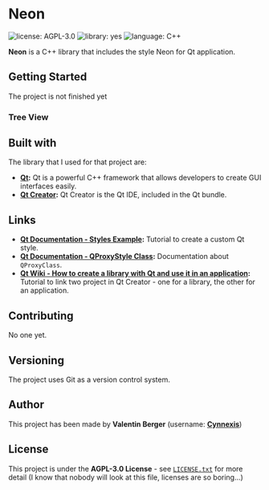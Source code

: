 # Neon #

![license: AGPL-3.0][badge-license] ![library: yes][badge-library] ![language: C++][badge-language]

**Neon** is a C++ library that includes the style Neon for Qt application.

## Getting Started ##

The project is not finished yet

### Tree View ###

## Built with ##
The library that I used for that project are:
* **[Qt](https://www.qt.io/):** Qt is a powerful C++ framework that allows developers to create GUI interfaces easily.
* **[Qt Creator](https://www.qt.io/):** Qt Creator is the Qt IDE, included in the Qt bundle.

## Links ##
* **[Qt Documentation - Styles Example](http://doc.qt.io/qt-5/qtwidgets-widgets-styles-example.html):** Tutorial to create a custom Qt style.
* **[Qt Documentation - QProxyStyle Class](http://doc.qt.io/qt-5/qproxystyle.html#polish):** Documentation about `QProxyClass`.
* **[Qt Wiki - How to create a library with Qt and use it in an application](https://wiki.qt.io/How_to_create_a_library_with_Qt_and_use_it_in_an_application):** Tutorial to link two project in Qt Creator - one for a library, the other for an application.

## Contributing ##
No one yet.

## Versioning ##
The project uses Git as a version control system.

## Author ##
This project has been made by **Valentin Berger** (username: **[Cynnexis](https://github.com/Cynnexis)**)

## License ##
This project is under the **AGPL-3.0 License** - see [`LICENSE.txt`](https://github.com/Cynnexis/Neon/blob/master/LICENSE.txt) for more detail (I know that nobody will look at this file, licenses are so boring...)

[badge-license]: https://img.shields.io/badge/license-AGPL--3.0-green.svg?longCache=true&style=flat
[badge-library]: https://img.shields.io/badge/library-yes-brightgreen.svg?longCache=true&style=flat
[badge-language]: https://img.shields.io/badge/language-C%2B%2B-yellow.svg?longCache=true&style=flat